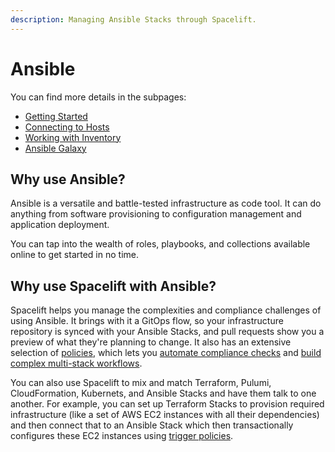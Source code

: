 ```yaml
---
description: Managing Ansible Stacks through Spacelift.
---
```


# Ansible

You can find more details in the subpages:

- [Getting Started](getting-started.md)
- [Connecting to Hosts](connecting-to-hosts.md)
- [Working with Inventory](working-with-inventory.md)
- [Ansible Galaxy](ansible-galaxy.md)

## Why use Ansible?

Ansible is a versatile and battle-tested infrastructure as code tool. It can do anything from software provisioning to configuration management and application deployment.

You can tap into the wealth of roles, playbooks, and collections available online to get started in no time.

## Why use Spacelift with Ansible?

Spacelift helps you manage the complexities and compliance challenges of using Ansible. It brings with it a GitOps flow, so your infrastructure repository is synced with your Ansible Stacks, and pull requests show you a preview of what they're planning to change. It also has an extensive selection of [policies](../../concepts/policy/README.md), which lets you [automate compliance checks](../../concepts/policy/terraform-plan-policy.md) and [build complex multi-stack workflows](../../concepts/policy/trigger-policy.md).

You can also use Spacelift to mix and match Terraform, Pulumi, CloudFormation, Kubernets, and Ansible Stacks and have them talk to one another. For example, you can set up Terraform Stacks to provision required infrastructure (like a set of AWS EC2 instances with all their dependencies) and then connect that to an Ansible Stack which then transactionally configures these EC2 instances using [trigger policies](../../concepts/policy/trigger-policy.md).
